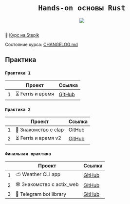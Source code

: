 <div align="center">
    <h1><code>Hands-on основы Rust</code></h1>
    <a href="https://stepik.org/a/184782">
        <img src="https://img.shields.io/badge/Rust курс-на Stepik-3E3E3E?style=for-the-badge&logo=rust&logoColor=white&color=73B467"/>
    </a>
    <br />
    <br />
</div>

🦀 [Курс на Stepik](https://stepik.org/a/184782)

Состояние курса: [CHANGELOG.md](https://github.com/glebeagle/hands-on-rust-course/blob/main/CHANGELOG.md)

## Практика

### `Практика 1`

|     | Проект            | Ссылка     |
| --- | ----------------- | ---------- |
| 1   | ⏳ Ferris и время | [GitHub]() |

### `Практика 2`

|     | Проект               | Ссылка     |
| --- | -------------------- | ---------- |
| 1   | 🦀 Знакомство с clap | [GitHub]() |
| 2   | ⏳ Ferris и время v2 | [GitHub]() |

### `Финальная практика`

|     | Проект                    | Ссылка     |
| --- | ------------------------- | ---------- |
| 1   | ⛅️ Weather CLI app       | [GitHub]() |
| 2   | 🕸️ Знакомство с actix_web | [GitHub]() |
| 3   | 🤖 Telegram bot library   | [GitHub]() |
